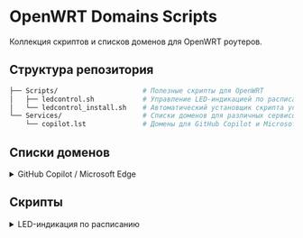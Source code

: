 # OpenWRT Domains Scripts

Коллекция скриптов и списков доменов для OpenWRT роутеров.

## Структура репозитория

```bash
├── Scripts/                     # Полезные скрипты для OpenWRT
│   ├── ledcontrol.sh            # Управление LED-индикацией по расписанию
│   └── ledcontrol_install.sh    # Автоматический установщик скрипта управления LED-индикацией
└── Services/                    # Списки доменов для различных сервисов
    └── copilot.lst              # Домены для GitHub Copilot и Microsoft Edge
```

## Списки доменов

<details>
  <summary>GitHub Copilot / Microsoft Edge</summary><br>
    
  Список доменов, необходимых для корректной работы GitHub Copilot и связанных сервисов Microsoft Edge.
    
- **Прямая ссылка:** [copilot.lst](https://raw.githubusercontent.com/NikkyFreaky/OpenWRT/refs/heads/main/Services/copilot.lst)
</details>

## Скрипты

<details>
  <summary>LED-индикация по расписанию</summary><br>
  
  Скрипт для автоматического управления LED-индикацией роутера в зависимости от времени суток.

#### Возможности

- Включение/выключение LED по команде
- Автоматическое управление по времени
- Логирование всех операций
- Проверка текущего состояния LED

#### Поддерживаемое оборудование

  <details>
    <summary>Список проверенного оборудования</summary>

- Xiaomi Router AX3000T
</details>

> **ℹ️ Note:**  
> Список будет дополняться. Пишите на каком оборудовании проверили работоспособность скрипта в [обсуждении](https://github.com/NikkyFreaky/OpenWRT/discussions/4).

### Автоматическая установка

Для автоматической установки скрипта можете воспользоваться командой:

```bash
sh -c "$(wget -qO- https://raw.githubusercontent.com/NikkyFreaky/OpenWRT/refs/heads/ma
in/Scripts/ledcontrol_install.sh)"
```

### Ручная установка

1. Создайте директорию для скриптов в `/etc`:

   ```bash
   mkdir -p /etc/scripts
   ```

2. Создайте файл скрипта и сделайте его исполняемым:

   ```bash
   touch /etc/scripts/ledcontrol.sh && chmod +x /etc/scripts/ledcontrol.sh
   ```

3. Откройте файл в текстовом редакторе:

   ```bash
   vi /etc/scripts/ledcontrol.sh
   ```

4. Скопируйте содержимое из [ledcontrol.sh](https://raw.githubusercontent.com/NikkyFreaky/OpenWRT/refs/heads/main/Scripts/ledcontrol.sh)

5. Сделайте файл `/etc/rc.local` исполняемым и откройте его:

   ```bash
   chmod +x /etc/rc.local && vi /etc/rc.local
   ```

   > **💡 Tip:**  
   > Можно открыть `/etc/rc.local` через веб-интерфейс LuCI в System → Startup (Система → Автозапуск), вкладка Local Startup.

6. Добавьте следующую строку до `exit 0`:

   ```bash
   (sleep 5 && /etc/scripts/ledcontrol.sh auto) &
   ```

   > **ℹ️ Note:**  
   > Эта строка нужна для запуска скрипта после перезагрузки роутера с 5-секундной задержкой, чтобы все системы успели загрузиться.

#### Настройка расписания

1. Откройте веб-интерфейс LuCI
2. Перейдите в **System → Scheduled Tasks** (Система → Планировщик)
3. Добавьте следующие строки:

   ```cron
   00 23 * * * /etc/scripts/ledcontrol.sh off
   00 7 * * * /etc/scripts/ledcontrol.sh on
   */30 * * * * /etc/scripts/ledcontrol.sh auto
   ```

4. Нажмите **Save** (Сохранить)

   > **💡 Tip:**  
   > Можно добавить задачу альтернативно, через командную строку

   ```bash
   crontab -e
   ```

   По данному расписанию LED будет выключаться в 23:00 и включаться в 7:00. Дополнительная задача `auto` проверяет состояние каждые 30 минут.

   > **⚠️ Warning:**  
   > Если меняете время включения/выключения, изменяйте его как в планировщике, так и в самом скрипте.

5. Перезапустите службу cron:
   ```bash
   /etc/init.d/cron restart
   ```

#### Использование

```bash
# Включить LED
/etc/scripts/ledcontrol.sh on

# Выключить LED
/etc/scripts/ledcontrol.sh off

# Автоматическое управление по времени
/etc/scripts/ledcontrol.sh auto
```

#### Полезные команды

- Проверка логов скрипта:

  ```bash
  logread | grep ledcontrol
  ```

- Проверка состояния LED:

  ```bash
  cat /sys/class/leds/blue:status/trigger
  cat /sys/class/leds/blue:status/brightness
  ```

- Проверка cron-задач:
  ```bash
  crontab -l
  ```

#### Настройка времени

В скрипте можно изменить время включения/выключения, отредактировав переменные:

```bash
ON_TIME=700   # 7:00
OFF_TIME=2300 # 23:00
```

</details>
